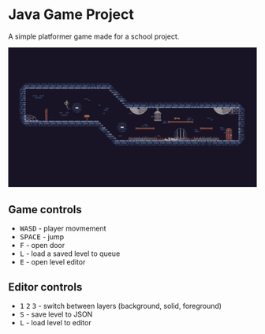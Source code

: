 # Java Game Project

A simple platformer game made for a school project. 

![In-game screenshot](https://github.com/RokasBal/Java-Game-Project/blob/main/res/game_screenshot.png?raw=true)

## Game controls

* <kbd>WASD</kbd>  - player movmement
* <kbd>SPACE</kbd> - jump
* <kbd>F</kbd>     - open door
* <kbd>L</kbd>     - load a saved level to queue
* <kbd>E</kbd>     - open level editor

## Editor controls

* <kbd>1</kbd> <kbd>2</kbd> <kbd>3</kbd> - switch between layers (background, solid, foreground)
* <kbd>S</kbd> - save level to JSON
* <kbd>L</kbd> - load level to editor

